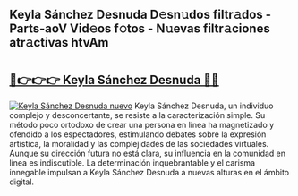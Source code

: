 ## Keyla Sánchez Desnuda D𝚎sn𝚞dos filtr𝚊dos - Parts-aoV Vid𝚎os f𝚘tos - N𝚞evas filtr𝚊ciones atr𝚊ctivas htvAm

# <h2><a href="http://mbcvjgm.tromn.icu/?c=Keyla+S%c3%a1nchez+Desnuda">🔗👉👉👉 Keyla Sánchez Desnuda 🔗🔗</a></h2>

[![Keyla Sánchez Desnuda nuevo](https://i.imgur.com/pEAQMta.gif)](http://mbcvjgm.tromn.icu/?c=Keyla+S%c3%a1nchez+Desnuda)
Keyla Sánchez Desnuda, un individuo complejo y desconcertante, se resiste a la caracterización simple. Su método poco ortodoxo de crear una persona en línea ha magnetizado y ofendido a los espectadores, estimulando debates sobre la expresión artística, la moralidad y las complejidades de las sociedades virtuales. Aunque su dirección futura no está clara, su influencia en la comunidad en línea es indiscutible. La determinación inquebrantable y el carisma innegable impulsan a Keyla Sánchez Desnuda a nuevas alturas en el ámbito digital.
